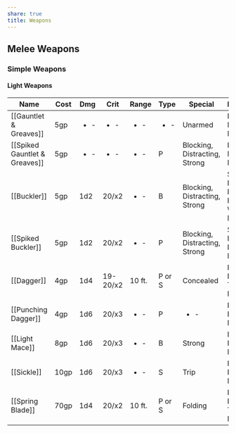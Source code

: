 ```yaml
---
share: true
title: Weapons
---
```


## Melee Weapons

### Simple Weapons

#### Light Weapons

| Name                          | Cost | Dmg                  | Crit                 | Range                | Type                 | Special                       | Keywords                                      |
| ----------------------------- | ---- | -------------------- | -------------------- | -------------------- | -------------------- | ----------------------------- | --------------------------------------------- |
| [[Gauntlet & Greaves]]        | 5gp  | <ul><li>\-</li></ul> | <ul><li>\-</li></ul> | <ul><li>\-</li></ul> | <ul><li>\-</li></ul> | Unarmed                       | Light, Monastic, Metal                        |
| [[Spiked Gauntlet & Greaves]] | 5gp  | <ul><li>\-</li></ul> | <ul><li>\-</li></ul> | <ul><li>\-</li></ul> | P                    | Blocking, Distracting, Strong | Light, Monastic, Metal                        |
| [[Buckler]]                   | 5gp  | 1d2                  | 20/x2                | <ul><li>\-</li></ul> | B                    | Blocking, Distracting, Strong | Shield, Light, Dueling, Hammer, Wood or Metal |
| [[Spiked Buckler]]            | 5gp  | 1d2                  | 20/x2                | <ul><li>\-</li></ul> | P                    | Blocking, Distracting, Strong | Shield, Light, Dueling, Metal                 |
| [[Dagger]]                    | 4gp  | 1d4                  | 19-20/x2             | 10 ft.               | P or S               | Concealed                     | Light, Blade, Throwing, Metal                 |
| [[Punching Dagger]]           | 4gp  | 1d6                  | 20/x3                | <ul><li>\-</li></ul> | P                    | <ul><li>\-</li></ul>          | Light, Blade, Metal                           |
| [[Light Mace]]                | 8gp  | 1d6                  | 20/x3                | <ul><li>\-</li></ul> | B                    | Strong                        | Light, Hammer, Metal                          |
| [[Sickle]]                    | 10gp | 1d6                  | 20/x3                | <ul><li>\-</li></ul> | S                    | Trip                          | Light, Blade, Metal                           |
| [[Spring Blade]]              | 70gp | 1d4                  | 20/x2                | 10 ft.               | P or S               | Folding                       | Light, Blade, Throwing, Metal                 |
